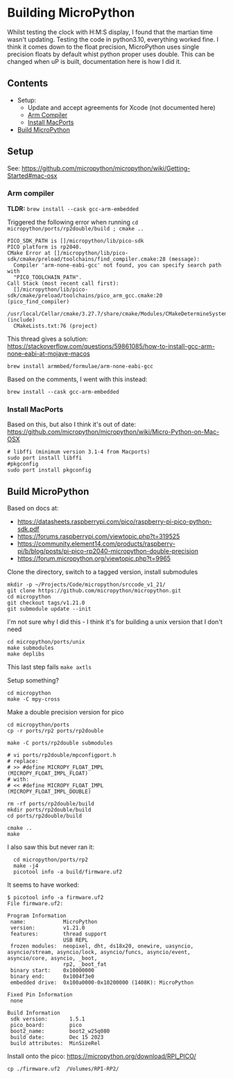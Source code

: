 
# Building MicroPython

Whilst testing the clock with H:M:S display, I found that the martian time wasn't updating.
Testing the code in python3.10, everything worked fine.
I think it comes down to the float precision, MicroPython uses single precision floats by default whist python proper uses double.
This can be changed when uP is built, documentation here is how I did it.


## Contents
* Setup:
  * Update and accept agreements for Xcode (not documented here)
  * [Arm Compiler](#arm-compiler)
  * [Install MacPorts](#install-macports)
* [Build MicroPython](#build-microPython)


## Setup

See: https://github.com/micropython/micropython/wiki/Getting-Started#mac-osx

### Arm compiler
**TLDR:** `brew install --cask gcc-arm-embedded`

Triggered the following error when running `cd micropython/ports/rp2double/build ; cmake ..`

```
PICO_SDK_PATH is []/micropython/lib/pico-sdk
PICO platform is rp2040.
CMake Error at []/micropython/lib/pico-sdk/cmake/preload/toolchains/find_compiler.cmake:28 (message):
  Compiler 'arm-none-eabi-gcc' not found, you can specify search path with
  "PICO_TOOLCHAIN_PATH".
Call Stack (most recent call first):
  []/micropython/lib/pico-sdk/cmake/preload/toolchains/pico_arm_gcc.cmake:20 (pico_find_compiler)
  /usr/local/Cellar/cmake/3.27.7/share/cmake/Modules/CMakeDetermineSystem.cmake:148 (include)
  CMakeLists.txt:76 (project)
```

This thread gives a solution: https://stackoverflow.com/questions/59861085/how-to-install-gcc-arm-none-eabi-at-mojave-macos
```
brew install armmbed/formulae/arm-none-eabi-gcc
```
Based on the comments, I went with this instead:
```
brew install --cask gcc-arm-embedded
```


### Install MacPorts

Based on this, but also I think it's out of date: https://github.com/micropython/micropython/wiki/Micro-Python-on-Mac-OSX
```
# libffi (minimum version 3.1-4 from Macports)
sudo port install libffi
#pkgconfig
sudo port install pkgconfig
```

## Build MicroPython

Based on docs at:
* https://datasheets.raspberrypi.com/pico/raspberry-pi-pico-python-sdk.pdf
* https://forums.raspberrypi.com/viewtopic.php?t=319525
* https://community.element14.com/products/raspberry-pi/b/blog/posts/pi-pico-rp2040-micropython-double-precision
* https://forum.micropython.org/viewtopic.php?t=9965


Clone the directory, switch to a tagged version, install submodules
```
mkdir -p ~/Projects/Code/micropython/srccode_v1_21/
git clone https://github.com/micropython/micropython.git
cd micropython
git checkout tags/v1.21.0
git submodule update --init
```

I'm not sure why I did this - I think it's for building a unix version that I don't need
```
cd micropython/ports/unix
make submodules
make deplibs
```
This last step fails `make axtls`

Setup something?
```
cd micropython
make -C mpy-cross
```

Make a double precision version for pico
```
cd micropython/ports
cp -r ports/rp2 ports/rp2double

make -C ports/rp2double submodules

# vi ports/rp2double/mpconfigport.h
# replace:
# >> #define MICROPY_FLOAT_IMPL                      (MICROPY_FLOAT_IMPL_FLOAT)
# with:
# << #define MICROPY_FLOAT_IMPL                      (MICROPY_FLOAT_IMPL_DOUBLE)

rm -rf ports/rp2double/build
mkdir ports/rp2double/build
cd ports/rp2double/build

cmake ..
make
```

I also saw this but never ran it:
```
  cd micropython/ports/rp2
  make -j4
  picotool info -a build/firmware.uf2
```

It seems to have worked:
```
$ picotool info -a firmware.uf2
File firmware.uf2:

Program Information
 name:            MicroPython
 version:         v1.21.0
 features:        thread support
                  USB REPL
 frozen modules:  neopixel, dht, ds18x20, onewire, uasyncio, asyncio/stream, asyncio/lock, asyncio/funcs, asyncio/event, asyncio/core, asyncio, _boot,
                  rp2, _boot_fat
 binary start:    0x10000000
 binary end:      0x1004f3e0
 embedded drive:  0x100a0000-0x10200000 (1408K): MicroPython

Fixed Pin Information
 none

Build Information
 sdk version:       1.5.1
 pico_board:        pico
 boot2_name:        boot2_w25q080
 build date:        Dec 15 2023
 build attributes:  MinSizeRel
```

Install onto the pico:
https://micropython.org/download/RPI_PICO/
```
cp ./firmware.uf2  /Volumes/RPI-RP2/
```
